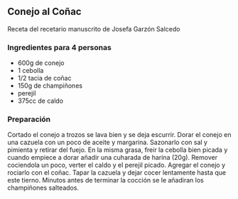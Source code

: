 ## Conejo al Coñac

Receta del recetario manuscrito de Josefa Garzón Salcedo

### Ingredientes para 4 personas

- 600g de conejo
- 1 cebolla
- 1/2 tacia de coñac
- 150g de champiñones
- perejil
- 375cc de caldo


### Preparación

Cortado el conejo a trozos se lava bien y se deja escurrir.
Dorar el conejo en una cazuela con un poco de aceite y margarina.
Sazonarlo  con sal y pimienta y retirar del fuejo.
En la misma grasa, freir la cebolla bien picada y cuando empiece a dorar añadir una cuharada de harina (20g).
Remover cociendola un poco, verter el caldo y el perejil picado.
Agregar el conejo y rociarlo con el coñac.
Tapar la cazuela y dejar cocer lentamente hasta que este tierno.
Minutos antes de terminar la cocción se le añadiran los champiñones salteados.






